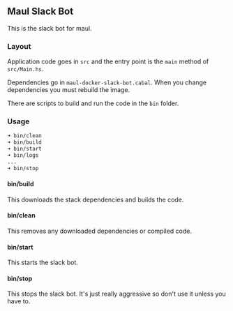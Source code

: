 Maul Slack Bot
--------------

This is the slack bot for maul.

### Layout

Application code goes in `src` and the entry point is the `main` method of `src/Main.hs`.

Dependencies go in `maul-docker-slack-bot.cabal`. When you change dependencies you must rebuild the image.

There are scripts to build and run the code in the `bin` folder.

### Usage

```bash
➜ bin/clean
➜ bin/build
➜ bin/start
➜ bin/logs
...
➜ bin/stop
```

#### bin/build

This downloads the stack dependencies and builds the code.

#### bin/clean

This removes any downloaded dependencies or compiled code.

#### bin/start

This starts the slack bot.

#### bin/stop

This stops the slack bot. It's just really aggressive so don't use it unless you have to.
